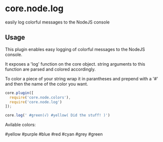 # core.node.log
easily log colorful messages to the NodeJS console

## Usage

This plugin enables easy logging of colorful messages to the NodeJS console.

It exposes a 'log' function on the core object. string arguments to this function are parsed and colored accordingly.

To color a piece of your string wrap it in parantheses and prepend with a '#' and then the name of the color you want.

```js
core.plugin([
  require('core.node.colors'),
  require('core.node.log')
]);

core.log(' #green(√) #yellow( Did the stuff! )')
```

Avilable colors:

#yellow
#purple
#blue
#red
#cyan
#grey
#green



